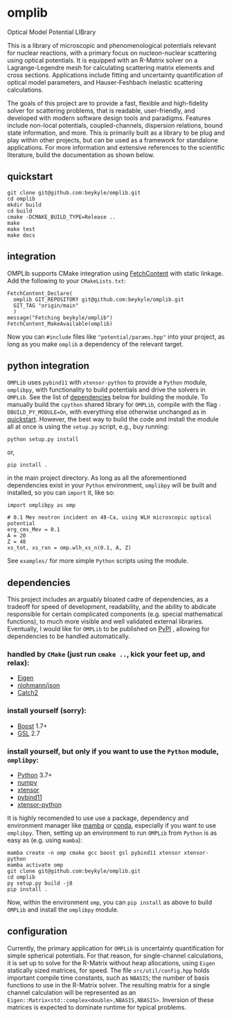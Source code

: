 # omplib
Optical Model Potential LIBrary

This is a library of microscopic and phenomenological potentials relevant for nuclear reactions, with a primary focus on nucleon-nuclear scattering using optical potentials. It is equipped with an R-Matrix solver on a Lagrange-Legendre mesh for calculating scattering matrix elements and cross sections. Applications include fitting and uncertainty quantification of optical model parameters, and Hauser-Feshbach inelastic scattering calculations. 

The goals of this project are to provide a fast, flexible and high-fidelity solver for scattering problems, that is readable, user-friendly, and developed with modern software design tools and paradigms. Features include non-local potentials, coupled-channels, dispersion relations, bound state information, and more. This is primarily built as a library to be plug and play within other projects, but can be used as a framework for standalone applications. For more information and extensive references to the scientific literature, build the documentation as shown below.

## quickstart

```
git clone git@github.com:beykyle/omplib.git
cd omplib
mkdir build
cd build 
cmake -DCMAKE_BUILD_TYPE=Release .. 
make 
make test
make docs
```

## integration

OMPLib supports CMake integration using [FetchContent](https://cmake.org/cmake/help/latest/module/FetchContent.html) with static linkage. Add the following to your `CMakeLists.txt`:

```
FetchContent_Declare(
  omplib GIT_REPOSITORY git@github.com:beykyle/omplib.git
  GIT_TAG "origin/main"
  )
message("Fetching beykyle/omplib")
FetchContent_MakeAvailable(omplib)
```

Now you can `#include` files like `"potential/params.hpp"` into your project, as long as you make `omplib` a dependency of the relevant target.

## python integration

`OMPLib` uses `pybind11` with `xtensor-python` to provide a `Python` module, `omplibpy`, with functionality to build potentials and drive the solvers in `OMPLib`. See the list of [dependencies](https://github.com/beykyle/omplib/blob/main/README.md#install-yourself-but-only-if-you-want-to-use-the-python-module-omplibpy) below for building the module. To manually build the `cpython` shared library for `OMPLib`, compile with the flag `-DBUILD_PY_MODULE=On`, with everything else otherwise unchanged as in [quickstart](https://github.com/beykyle/omplib/blob/main/README.md#quickstart). However, the best way to build the code and install the module all at once is using the `setup.py` script, e.g., buy running:

```
python setup.py install
```

or, 

```
pip install .
```

in the main project directory. As long as all the aforementioned dependencies exist in your `Python` environment, `omplibpy` will be built and installed, so you can `import` it, like so:
```
import omplibpy as omp

# 0.1 Mev neutron incident on 48-Ca, using WLH microscopic optical potential
erg_cms_Mev = 0.1
A = 20
Z = 48 
xs_tot, xs_rxn = omp.wlh_xs_n(0.1, A, Z)
```
See `examples/` for more simple `Python` scripts using the module.

## dependencies

This project includes an arguably bloated cadre of dependencies, as a tradeoff for speed of development, readability, and the ability to abdicate responsible for certain complicated components (e.g. special mathematical functions), to much more visible and well validated external libraries. Eventually, I would like for `OMPLib` to be published on [PyPI](https://pypi.org/) , allowing for dependencies to be handled automatically.

### handled by `CMake` (just run `cmake ..`, kick your feet up, and relax):
- [Eigen](https://eigen.tuxfamily.org/index.php?title=Main_Page)
- [nlohmann/json](https://github.com/nlohmann/json)
- [Catch2](https://catch2.docsforge.com/)

### install yourself (sorry):
- [Boost](https://www.boost.org/) 1.7+
- [GSL](https://www.gnu.org/software/gsl/) 2.7

### install yourself, but only if you want to use the `Python` module, `omplibpy`:
- [Python](https://www.python.org/) 3.7+
- [numpy](https://numpy.org/)
- [xtensor](https://xtensor.readthedocs.io/en/latest/)
- [pybind11](https://pybind11.readthedocs.io/en/stable/index.html)
- [xtensor-python](https://xtensor-python.readthedocs.io/en/latest/index.html)

It is highly recomended to use use a package, dependency and environment manager like [mamba](https://mamba.readthedocs.io/en/latest/) or [conda](https://docs.conda.io/en/latest/), especially if you want to use `omplibpy`.  Then, setting up an environment to run `OMPLib` from `Python` is as easy as (e.g. using `mamba`):

```
mamba create -n omp cmake gcc boost gsl pybind11 xtensor xtensor-python
mamba activate omp
git clone git@github.com:beykyle/omplib.git
cd omplib
py setup.py build -j8
pip install .
```

Now, within the environment `omp`, you can `pip install` as above to build `OMPLib` and install the `omplibpy` module.

## configuration

Currently, the primary application for `OMPLib` is uncertainty quantification for simple spherical potentials. For that reason, for single-channel calculations, it is set up to solve for the R-Matrix without heap allocations, using `Eigen` statically sized matrices, for speed. The file `src/util/config.hpp` holds important compile time constants, such as `NBASIS`; the number of basis functions to use in the R-Matrix solver. The resulting matrix for a single channel calculation will be represented as an `Eigen::Matrix<std::complex<double>,NBASIS,NBASIS>`. Inversion of these matrices is expected to dominate runtime for typical problems.

